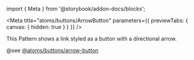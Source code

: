 import { Meta } from '@storybook/addon-docs/blocks';

<Meta
  title="atoms/buttons/ArrowButton" 
  parameters={{ previewTabs: { canvas: { hidden: true } } }} 
/>

This Pattern shows a link styled as a button with a directional arrow.

@see [@atoms/buttons/arrow-button](https://mayflower.digital.mass.gov/patternlab/?p=atoms-arrow-button)

